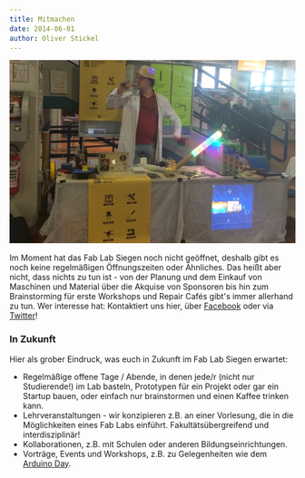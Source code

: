 ```yaml
---
title: Mitmachen
date: 2014-06-01
author: Oliver Stickel
---
```

![](images/stand.jpg)

Im Moment hat das Fab Lab Siegen noch nicht geöffnet, deshalb gibt es noch keine regelmäßigen Öffnungszeiten oder Ähnliches. Das heißt aber nicht, dass nichts zu tun ist - von der Planung und dem Einkauf von Maschinen und Material über die Akquise von Sponsoren bis hin zum Brainstorming für erste Workshops und Repair Cafés gibt's immer allerhand zu tun. Wer interesse hat: Kontaktiert uns hier, über [Facebook](https://www.facebook.com/fablabsiegen) oder via [Twitter](https://twitter.com/fablabsiegen/)!

### In Zukunft
Hier als grober Eindruck, was euch in Zukunft im Fab Lab Siegen erwartet:

- Regelmäßige offene Tage / Abende, in denen jede/r (nicht nur Studierende!) im Lab basteln, Prototypen für ein Projekt oder gar ein Startup bauen, oder einfach nur brainstormen und einen Kaffee trinken kann.
- Lehrveranstaltungen - wir konzipieren z.B. an einer Vorlesung, die in die Möglichkeiten eines Fab Labs einführt. Fakultätsübergreifend und interdisziplinär!
- Kollaborationen, z.B. mit Schulen oder anderen Bildungseinrichtungen.
- Vorträge, Events und Workshops, z.B. zu Gelegenheiten wie dem [Arduino Day](https://day.arduino.cc). 
